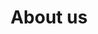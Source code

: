 ---
layout: login
title: About us
lang-switch: /it/login
show: Show password
submit: Login
test: This is a test page and is currently not functional
---